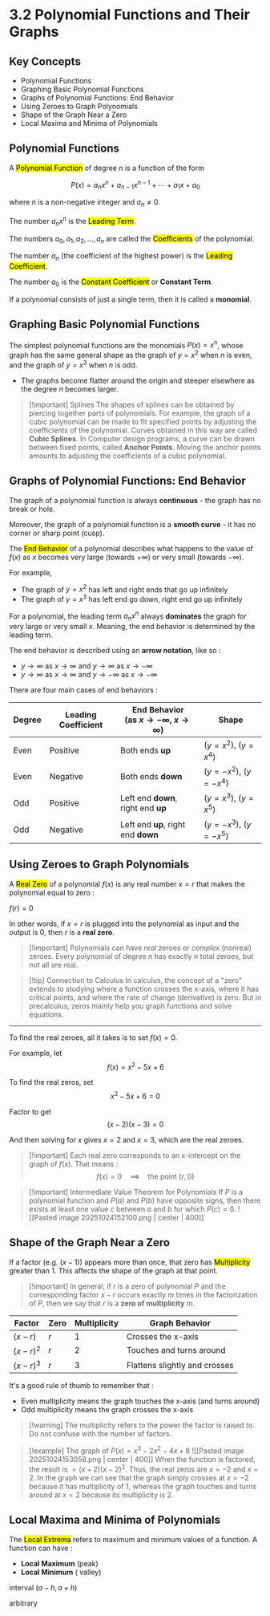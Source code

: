 # 3.2 Polynomial Functions and Their Graphs

## Key Concepts

- Polynomial Functions
- Graphing Basic Polynomial Functions
- Graphs of Polynomial Functions: End Behavior
- Using Zeroes to Graph Polynomials
- Shape of the Graph Near a Zero
- Local Maxima and Minima of Polynomials


## Polynomial Functions

A <mark class="hltr-trippy">Polynomial Function</mark> of degree $n$ is a function of the form

$$
P(x) = a_{n}x^{n} + a_{n-1}x^{n-1} + \dotsi + a_{1}x + a_{0}
$$

where $n$ is a non-negative integer and $a_{n} \neq 0$.

The number $a_{n}x^n$ is the <mark class="hltr-trippy">Leading Term</mark>.

The numbers $a_{0}, a_{1}, a_{2}, \dots, a_{n}$ are called the <mark class="hltr-trippy">Coefficients</mark> of the polynomial.

The number $a_{n}$ (the coefficient of the highest power) is the <mark class="hltr-trippy">Leading Coefficient</mark>.

The number $a_{0}$ is the <mark class="hltr-trippy">Constant Coefficient</mark> or **Constant Term**.

If a polynomial consists of just a single term, then it is called a **monomial**.


## Graphing Basic Polynomial Functions

The simplest polynomial functions are the monomials $P(x)=x^n$, whose graph has the same general shape as the graph of $y=x^2$ when $n$ is even, and the graph of $y=x^3$ when $n$ is odd.
- The graphs become flatter around the origin and steeper elsewhere as the degree $n$ becomes larger.

> [!important] Splines
> The shapes of splines can be obtained by piercing together parts of polynomials. For example, the graph of a cubic polynomial can be made to fit specified points by adjusting the coefficients of the polynomial. Curves obtained in this way are called **Cubic Splines**.
> In Computer design programs, a curve can be drawn between fixed points, called **Anchor Points**. Moving the anchor points amounts to adjusting the coefficients of a cubic polynomial.


## Graphs of Polynomial Functions: End Behavior

The graph of a polynomial function is always **continuous** - the graph has no break or hole.

Moreover, the graph of a polynomial function is a **smooth curve** - it has no corner or sharp point (cusp).

The <mark class="hltr-trippy">End Behavior</mark> of a polynomial describes what happens to the value of $f(x)$ as $x$ becomes very large (towards $+\infty$) or very small (towards $-\infty$).

For example,
- The graph of $y=x^2$ has left and right ends that go up infinitely
- The graph of $y=x^3$ has left end go down, right end go up infinitely

For a polynomial, the leading term $a_{n}x^n$ always **dominates** the graph for very large or very small $x$. Meaning, the end behavior is determined by the leading term.

The end behavior is described using an **arrow notation**, like so :
- $y \to \infty$ as $x \to \infty$ and $y \to \infty$ as $x \to -\infty$
- $y \to \infty$ as $x \to \infty$ and $y \to -\infty$ as $x \to -\infty$

There are four main cases of end behaviors :

| Degree | Leading Coefficient | End Behavior<br>(as $x \to -\infty$, $x \to \infty$) | Shape                      |
| ------ | ------------------- | ---------------------------------------------------- | -------------------------- |
| Even   | Positive            | Both ends **up**                                     | ($y = x^2$), ($y = x^4$)   |
| Even   | Negative            | Both ends **down**                                   | ($y = -x^2$), ($y = -x^4$) |
| Odd    | Positive            | Left end **down**, right end **up**                  | ($y = x^3$), ($y = x^5$)   |
| Odd    | Negative            | Left end **up**, right end **down**                  | ($y = -x^3$), ($y = -x^5$) |


## Using Zeroes to Graph Polynomials

A <mark class="hltr-trippy">Real Zero</mark> of a polynomial $f(x)$ is any real number $x=r$ that makes the polynomial equal to zero :

$f(r)=0$

In other words, if $x=r$ is plugged into the polynomial as input and the output is $0$, then $r$ is a **real zero**.

> [!important] Polynomials can have *real* zeroes or *complex* (nonreal) zeroes.
> Every polynomial of degree $n$ has exactly $n$ total zeroes, but *not* all are real.

> [!tip] Connection to Calculus
> In calculus, the concept of a "zero" extends to studying where a function crosses the x-axis, where it has critical points, and where the rate of change (derivative) is zero. But in precalculus, zeros mainly help you graph functions and solve equations.


---
To find the real zeroes, all it takes is to set $f(x)=0$.

For example, let
$$
f(x)=x^2-5x+6
$$

To find the real zeros, set
$$
x^2-5x+6=0
$$

Factor to get
$$
(x-2)(x-3)=0
$$

And then solving for $x$ gives $x=2$ and $x=3$, which are the real zeroes.

> [!important] Each real zero corresponds to an x-intercept on the graph of $f(x)$.
> That means : $$f(x)=0 \quad \implies \quad \text{the point }(r,0)$$

> [!important] Intermediate Value Theorem for Polynomials
> If $P$ is a polynomial function and $P(a)$ and $P(b)$ have opposite signs, then there exists at least one value $c$ between $a$ and $b$ for which $P(c)=0$.
> ![[Pasted image 20251024152100.png | center | 400]]

## Shape of the Graph Near a Zero

If a factor (e.g. $(x-1)$) appears more than once, that zero has <mark class="hltr-trippy">Multiplicity</mark> greater than $1$. This affects the shape of the graph at that point.

> [!important] In general, if $r$ is a zero of polynomial $P$ and the corresponding factor $x-r$ occurs exactly $m$ times in the factorization of $P$, then we say that $r$ is a **zero of multiplicity** $m$.

| Factor      | Zero | Multiplicity | Graph Behavior                |
| ----------- | ---- | ------------ | ----------------------------- |
| $(x - r)$   | $r$  | 1            | Crosses the x-axis            |
| $(x - r)^2$ | $r$  | 2            | Touches and turns around      |
| $(x - r)^3$ | $r$  | 3            | Flattens slightly and crosses |

It's a good rule of thumb to remember that :
- Even multiplicity means the graph touches the x-axis (and turns around)
- Odd multiplicity means the graph crosses the x-axis

> [!warning] The multiplicity refers to the power the factor is raised to.
> Do not confuse with the number of factors.

> [!example] The graph of $P(x)=x^3-2x^2-4x+8$
> ![[Pasted image 20251024153058.png | center | 400]]
> When the function is factored, the result is $=(x+2)(x-2)^2$. Thus, the real zeros are $x=-2$ and $x=2$.
> In the graph we can see that the graph simply crosses at $x=-2$ because it has multiplicity of $1$, whereas the graph touches and turns around at $x=2$ because its multiplicity is $2$.


## Local Maxima and Minima of Polynomials

The <mark class="hltr-trippy">Local Extrema</mark> refers to maximum and minimum values of a function. A function can have :
- **Local Maximum** (peak)
- **Local Minimum** ( valley)

interval $(a-h, a+h)$


arbitrary


